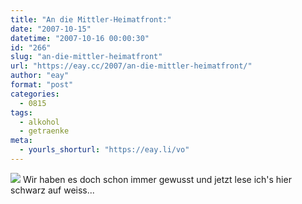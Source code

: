 ```yaml
---
title: "An die Mittler-Heimatfront:"
date: "2007-10-15"
datetime: "2007-10-16 00:00:30"
id: "266"
slug: "an-die-mittler-heimatfront"
url: "https://eay.cc/2007/an-die-mittler-heimatfront/"
author: "eay"
format: "post"
categories:
  - 0815
tags:
  - alkohol
  - getraenke
meta:
  - yourls_shorturl: "https://eay.li/vo"
---
```


![](/uploads/2007/mittler.jpg) Wir haben es doch schon immer gewusst und jetzt lese ich's hier schwarz auf weiss...
